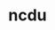---
title: "ncdu"
layout: cache
categories: [package, develop]
meta: {"compilers": ["apple-clang@16.0.0", "apple-clang@17.0.0", "gcc@10.5.0", "gcc@13.3.0"], "num_specs": 50, "num_specs_by_stack": {"developer-tools-aarch64-linux-gnu": 18, "developer-tools-darwin": 14, "developer-tools-x86_64_v3-linux-gnu": 18, "root": 50}, "oss": ["centos7", "rhel8", "sequoia"], "platforms": ["darwin", "linux"], "stacks": ["developer-tools-aarch64-linux-gnu", "developer-tools-darwin", "developer-tools-x86_64_v3-linux-gnu", "root"], "targets": ["aarch64", "x86_64_v3"], "versions": ["1.19", "1.22"]}
spec_details: [{"compiler": "gcc@10.5.0", "hash": "253ccybe34sevg56rut5dvfi7dbvp7v5", "os": "centos7", "platform": "linux", "size": "-", "stacks": ["developer-tools-x86_64_v3-linux-gnu", "root"], "target": "x86_64_v3", "variants": ["build_system=generic"], "versions": ["1.22"]}, {"compiler": "apple-clang@17.0.0", "hash": "2tgs4rf5j3fltip4djvygxqsaf4vjpkc", "os": "sequoia", "platform": "darwin", "size": "-", "stacks": ["developer-tools-darwin", "root"], "target": "aarch64", "variants": ["build_system=generic"], "versions": ["1.19"]}, {"compiler": "gcc@13.3.0", "hash": "4laf2sl34xwf3rywpsdlq3y3irsmtm7b", "os": "rhel8", "platform": "linux", "size": "-", "stacks": ["developer-tools-aarch64-linux-gnu", "root"], "target": "aarch64", "variants": ["build_system=generic"], "versions": ["1.19"]}, {"compiler": "gcc@10.5.0", "hash": "4n5wndlx5pohrdv4owo53mqyc5obc5ep", "os": "centos7", "platform": "linux", "size": "-", "stacks": ["developer-tools-x86_64_v3-linux-gnu", "root"], "target": "x86_64_v3", "variants": ["build_system=generic"], "versions": ["1.19"]}, {"compiler": "apple-clang@17.0.0", "hash": "5r7ihywym2dehv7hwaxprptaugm5wxmf", "os": "sequoia", "platform": "darwin", "size": "-", "stacks": ["developer-tools-darwin", "root"], "target": "aarch64", "variants": ["build_system=generic"], "versions": ["1.22"]}, {"compiler": "gcc@13.3.0", "hash": "65ihqoovvzyycuk6pxmvc5a7h2kd6hjn", "os": "rhel8", "platform": "linux", "size": "-", "stacks": ["developer-tools-aarch64-linux-gnu", "root"], "target": "aarch64", "variants": ["build_system=generic"], "versions": ["1.19"]}, {"compiler": "gcc@13.3.0", "hash": "6ihfxnruknff7veehgb5hvon4piurqrz", "os": "rhel8", "platform": "linux", "size": "-", "stacks": ["developer-tools-aarch64-linux-gnu", "root"], "target": "aarch64", "variants": ["build_system=generic"], "versions": ["1.19"]}, {"compiler": "apple-clang@16.0.0", "hash": "7cqrw5xkox5s4bpjezqhnupdpl2kzvet", "os": "sequoia", "platform": "darwin", "size": "-", "stacks": ["developer-tools-darwin", "root"], "target": "aarch64", "variants": ["build_system=generic"], "versions": ["1.19"]}, {"compiler": "gcc@10.5.0", "hash": "7thqs3jpepkmzcrsuova2anziluwda7z", "os": "centos7", "platform": "linux", "size": "-", "stacks": ["developer-tools-x86_64_v3-linux-gnu", "root"], "target": "x86_64_v3", "variants": ["build_system=generic"], "versions": ["1.19"]}, {"compiler": "gcc@13.3.0", "hash": "aajpezuzccdorchb5cnuqnmewk3fkjuv", "os": "rhel8", "platform": "linux", "size": "-", "stacks": ["developer-tools-aarch64-linux-gnu", "root"], "target": "aarch64", "variants": ["build_system=generic"], "versions": ["1.19"]}, {"compiler": "gcc@13.3.0", "hash": "aud36oqkjmoypcrhqm32qjfqcqdrp2t5", "os": "rhel8", "platform": "linux", "size": "-", "stacks": ["developer-tools-aarch64-linux-gnu", "root"], "target": "aarch64", "variants": ["build_system=generic"], "versions": ["1.19"]}, {"compiler": "gcc@10.5.0", "hash": "auqbdx64xwjax6bfvm7bchb4c6ova4zp", "os": "centos7", "platform": "linux", "size": "-", "stacks": ["developer-tools-x86_64_v3-linux-gnu", "root"], "target": "x86_64_v3", "variants": ["build_system=generic"], "versions": ["1.19"]}, {"compiler": "apple-clang@17.0.0", "hash": "blivwa7wgv47jjbjm2zgy54l6xopm77s", "os": "sequoia", "platform": "darwin", "size": "-", "stacks": ["developer-tools-darwin", "root"], "target": "aarch64", "variants": ["build_system=generic"], "versions": ["1.22"]}, {"compiler": "gcc@10.5.0", "hash": "cbmdv3mcs24kys5xtme2h3rrcvfa5fkz", "os": "centos7", "platform": "linux", "size": "-", "stacks": ["developer-tools-x86_64_v3-linux-gnu", "root"], "target": "x86_64_v3", "variants": ["build_system=generic"], "versions": ["1.19"]}, {"compiler": "apple-clang@17.0.0", "hash": "crwuux6gc5metzs5rk4beljjocy6tkj6", "os": "sequoia", "platform": "darwin", "size": "-", "stacks": ["developer-tools-darwin", "root"], "target": "aarch64", "variants": ["build_system=generic"], "versions": ["1.19"]}, {"compiler": "apple-clang@16.0.0", "hash": "d5nm73gkon65fmv77234j423dybp6wj6", "os": "sequoia", "platform": "darwin", "size": "-", "stacks": ["developer-tools-darwin", "root"], "target": "aarch64", "variants": ["build_system=generic"], "versions": ["1.19"]}, {"compiler": "gcc@10.5.0", "hash": "dekppqyj5mk2ptjn6mjrvmtxkxye7tj3", "os": "centos7", "platform": "linux", "size": "-", "stacks": ["developer-tools-x86_64_v3-linux-gnu", "root"], "target": "x86_64_v3", "variants": ["build_system=generic"], "versions": ["1.19"]}, {"compiler": "gcc@10.5.0", "hash": "dm432b6m3hhdt6sy3exnnj3aeyg4n6cm", "os": "centos7", "platform": "linux", "size": "-", "stacks": ["developer-tools-x86_64_v3-linux-gnu", "root"], "target": "x86_64_v3", "variants": ["build_system=generic"], "versions": ["1.19"]}, {"compiler": "gcc@13.3.0", "hash": "ea5odlssa5tttwybjbxpd25ixkuqy3pw", "os": "rhel8", "platform": "linux", "size": "-", "stacks": ["developer-tools-aarch64-linux-gnu", "root"], "target": "aarch64", "variants": ["build_system=generic"], "versions": ["1.19"]}, {"compiler": "gcc@13.3.0", "hash": "gfrmbt7i5pmv2eo4l3jcgqslnxowl454", "os": "rhel8", "platform": "linux", "size": "-", "stacks": ["developer-tools-aarch64-linux-gnu", "root"], "target": "aarch64", "variants": ["build_system=generic"], "versions": ["1.19"]}, {"compiler": "gcc@10.5.0", "hash": "gig36ov3rje6eumzo4zmsd6bmjkm5xnx", "os": "centos7", "platform": "linux", "size": "-", "stacks": ["developer-tools-x86_64_v3-linux-gnu", "root"], "target": "x86_64_v3", "variants": ["build_system=generic"], "versions": ["1.19"]}, {"compiler": "gcc@10.5.0", "hash": "gmroutdnregq47dgjjbnaz3g2yugyoea", "os": "centos7", "platform": "linux", "size": "-", "stacks": ["developer-tools-x86_64_v3-linux-gnu", "root"], "target": "x86_64_v3", "variants": ["build_system=generic"], "versions": ["1.19"]}, {"compiler": "apple-clang@16.0.0", "hash": "gqd77pu6mxh3iviw6finpn4iggyzbaqa", "os": "sequoia", "platform": "darwin", "size": "-", "stacks": ["developer-tools-darwin", "root"], "target": "aarch64", "variants": ["build_system=generic"], "versions": ["1.19"]}, {"compiler": "gcc@10.5.0", "hash": "gtnicfziurdmbmhldeisij7gvt7tmeig", "os": "centos7", "platform": "linux", "size": "-", "stacks": ["developer-tools-x86_64_v3-linux-gnu", "root"], "target": "x86_64_v3", "variants": ["build_system=generic"], "versions": ["1.22"]}, {"compiler": "gcc@10.5.0", "hash": "h3hc666kwcin2vohss3si3nezhouytgc", "os": "centos7", "platform": "linux", "size": "-", "stacks": ["developer-tools-x86_64_v3-linux-gnu", "root"], "target": "x86_64_v3", "variants": ["build_system=generic"], "versions": ["1.19"]}, {"compiler": "gcc@13.3.0", "hash": "hhlehkspfuyabxnl6rqd4wqo2m4zchtw", "os": "rhel8", "platform": "linux", "size": "-", "stacks": ["developer-tools-aarch64-linux-gnu", "root"], "target": "aarch64", "variants": ["build_system=generic"], "versions": ["1.19"]}, {"compiler": "gcc@10.5.0", "hash": "hlrd2xdxi3tynqpca5qmi6xiy5awt3un", "os": "centos7", "platform": "linux", "size": "-", "stacks": ["developer-tools-x86_64_v3-linux-gnu", "root"], "target": "x86_64_v3", "variants": ["build_system=generic"], "versions": ["1.19"]}, {"compiler": "gcc@13.3.0", "hash": "j6nwjrs67hekscex257ccj3rqxhb2ufa", "os": "rhel8", "platform": "linux", "size": "-", "stacks": ["developer-tools-aarch64-linux-gnu", "root"], "target": "aarch64", "variants": ["build_system=generic"], "versions": ["1.19"]}, {"compiler": "apple-clang@16.0.0", "hash": "jdhl5xw4uaw7oredmojvqxba3catm3l3", "os": "sequoia", "platform": "darwin", "size": "-", "stacks": ["developer-tools-darwin", "root"], "target": "aarch64", "variants": ["build_system=generic"], "versions": ["1.19"]}, {"compiler": "gcc@13.3.0", "hash": "jyakqfweatyf3hcrl5osxsfwaa5r5sgn", "os": "rhel8", "platform": "linux", "size": "-", "stacks": ["developer-tools-aarch64-linux-gnu", "root"], "target": "aarch64", "variants": ["build_system=generic"], "versions": ["1.19"]}, {"compiler": "apple-clang@17.0.0", "hash": "k3kat7eychcm4ynpws54rlsfg33ogdk6", "os": "sequoia", "platform": "darwin", "size": "-", "stacks": ["developer-tools-darwin", "root"], "target": "aarch64", "variants": ["build_system=generic"], "versions": ["1.19"]}, {"compiler": "gcc@10.5.0", "hash": "k6sjrlro3qn3727m3uiaysdal3s722qx", "os": "centos7", "platform": "linux", "size": "-", "stacks": ["developer-tools-x86_64_v3-linux-gnu", "root"], "target": "x86_64_v3", "variants": ["build_system=generic"], "versions": ["1.19"]}, {"compiler": "apple-clang@16.0.0", "hash": "kcngsxtk5fmvtale7xoqnrwwz3xhbw7o", "os": "sequoia", "platform": "darwin", "size": "-", "stacks": ["developer-tools-darwin", "root"], "target": "aarch64", "variants": ["build_system=generic"], "versions": ["1.19"]}, {"compiler": "gcc@10.5.0", "hash": "lo65ann3qgjaqzdfidkp4ti2ajg2pthh", "os": "centos7", "platform": "linux", "size": "-", "stacks": ["developer-tools-x86_64_v3-linux-gnu", "root"], "target": "x86_64_v3", "variants": ["build_system=generic"], "versions": ["1.19"]}, {"compiler": "gcc@13.3.0", "hash": "mhsrzfns5dawojylgy3vwzrlucxux43q", "os": "rhel8", "platform": "linux", "size": "-", "stacks": ["developer-tools-aarch64-linux-gnu", "root"], "target": "aarch64", "variants": ["build_system=generic"], "versions": ["1.22"]}, {"compiler": "gcc@13.3.0", "hash": "nbfigax7tbaeaednlenn6tv3w2lgavt3", "os": "rhel8", "platform": "linux", "size": "-", "stacks": ["developer-tools-aarch64-linux-gnu", "root"], "target": "aarch64", "variants": ["build_system=generic"], "versions": ["1.19"]}, {"compiler": "gcc@10.5.0", "hash": "neynbw4m2ntmaiisli6a4kww2ks4hf2w", "os": "centos7", "platform": "linux", "size": "-", "stacks": ["developer-tools-x86_64_v3-linux-gnu", "root"], "target": "x86_64_v3", "variants": ["build_system=generic"], "versions": ["1.19"]}, {"compiler": "gcc@13.3.0", "hash": "qlpssaqvuanpvcqve45cwyti75qjs46u", "os": "rhel8", "platform": "linux", "size": "-", "stacks": ["developer-tools-aarch64-linux-gnu", "root"], "target": "aarch64", "variants": ["build_system=generic"], "versions": ["1.19"]}, {"compiler": "apple-clang@16.0.0", "hash": "qzio4tc7gzcurxawfiox4tnrd73i25dq", "os": "sequoia", "platform": "darwin", "size": "-", "stacks": ["developer-tools-darwin", "root"], "target": "aarch64", "variants": ["build_system=generic"], "versions": ["1.19"]}, {"compiler": "apple-clang@16.0.0", "hash": "r3niq4nrcrnqdicksaiitv3kgpwhmugx", "os": "sequoia", "platform": "darwin", "size": "-", "stacks": ["developer-tools-darwin", "root"], "target": "aarch64", "variants": ["build_system=generic"], "versions": ["1.19"]}, {"compiler": "gcc@13.3.0", "hash": "s4u6rgcegrsa7dda4kiw4nntdqxheums", "os": "rhel8", "platform": "linux", "size": "-", "stacks": ["developer-tools-aarch64-linux-gnu", "root"], "target": "aarch64", "variants": ["build_system=generic"], "versions": ["1.19"]}, {"compiler": "apple-clang@17.0.0", "hash": "tljjnnl2m2apvbgqpsxs64efyrckd5o7", "os": "sequoia", "platform": "darwin", "size": "-", "stacks": ["developer-tools-darwin", "root"], "target": "aarch64", "variants": ["build_system=generic"], "versions": ["1.19"]}, {"compiler": "gcc@10.5.0", "hash": "txnty5ysrfl3cvvu3teami4eqar6yjpr", "os": "centos7", "platform": "linux", "size": "-", "stacks": ["developer-tools-x86_64_v3-linux-gnu", "root"], "target": "x86_64_v3", "variants": ["build_system=generic"], "versions": ["1.19"]}, {"compiler": "gcc@10.5.0", "hash": "uqdd7mgc4isrkcj7wywgpyxniepvqkz5", "os": "centos7", "platform": "linux", "size": "-", "stacks": ["developer-tools-x86_64_v3-linux-gnu", "root"], "target": "x86_64_v3", "variants": ["build_system=generic"], "versions": ["1.19"]}, {"compiler": "apple-clang@17.0.0", "hash": "uzdowlwwrmnqyyv5n3hsvr7owgf3n4fd", "os": "sequoia", "platform": "darwin", "size": "-", "stacks": ["developer-tools-darwin", "root"], "target": "aarch64", "variants": ["build_system=generic"], "versions": ["1.19"]}, {"compiler": "gcc@13.3.0", "hash": "wapefhjmdjkss2pefosyb5p2mtptncj4", "os": "rhel8", "platform": "linux", "size": "-", "stacks": ["developer-tools-aarch64-linux-gnu", "root"], "target": "aarch64", "variants": ["build_system=generic"], "versions": ["1.19"]}, {"compiler": "gcc@10.5.0", "hash": "xch4x6i3cahvjt3dml375drcf7rid2sv", "os": "centos7", "platform": "linux", "size": "-", "stacks": ["developer-tools-x86_64_v3-linux-gnu", "root"], "target": "x86_64_v3", "variants": ["build_system=generic"], "versions": ["1.19"]}, {"compiler": "gcc@13.3.0", "hash": "xx35mfr6mkj5oy5iuhkgl4orfoy6nhox", "os": "rhel8", "platform": "linux", "size": "-", "stacks": ["developer-tools-aarch64-linux-gnu", "root"], "target": "aarch64", "variants": ["build_system=generic"], "versions": ["1.22"]}, {"compiler": "gcc@13.3.0", "hash": "z6fc354qr7lhvjpqoxekrwpmulyuha7w", "os": "rhel8", "platform": "linux", "size": "-", "stacks": ["developer-tools-aarch64-linux-gnu", "root"], "target": "aarch64", "variants": ["build_system=generic"], "versions": ["1.19"]}, {"compiler": "gcc@13.3.0", "hash": "zkyu3d265rptu2uw7zntnvpdylnuqev7", "os": "rhel8", "platform": "linux", "size": "-", "stacks": ["developer-tools-aarch64-linux-gnu", "root"], "target": "aarch64", "variants": ["build_system=generic"], "versions": ["1.19"]}]
---